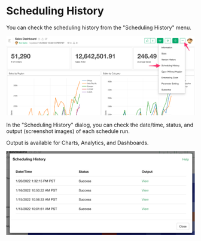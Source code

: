 # Scheduling History

You can check the scheduling history from the "Scheduling History" menu.

![](images/history1_en.png)


In the "Scheduling History" dialog, you can check the date/time, status, and output (screenshot images) of each schedule run.

Output is available for Charts, Analytics, and Dashboards.

![](images/history2_en.png)

